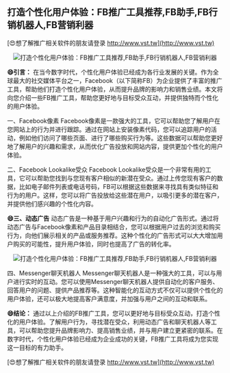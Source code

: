 ## **打造个性化用户体验：FB推广工具推荐,FB助手,FB行销机器人,FB营销利器**

[😍想了解推广相关软件的朋友请登录 http://www.vst.tw](http://www.vst.tw)

 <center><img src="https://vst.tw/MP4/tuiguang/png/4.png" alt="打造个性化用户体验：FB推广工具推荐,FB助手,FB行销机器人,FB营销利器"></center>

**😄引言：**
在当今数字时代，个性化用户体验已经成为各行业发展的关键。作为全球最大的社交媒体平台之一，Facebook（以下简称FB）为企业提供了丰富的推广工具，帮助他们打造个性化用户体验，从而提升品牌的影响力和销售业绩。本文将向您介绍一些FB推广工具，帮助您更好地与目标受众互动，并提供独特而个性化的用户体验。

一、Facebook像素
Facebook像素是一款强大的工具，它可以帮助您了解用户在您网站上的行为并进行跟踪。通过在网站上安装像素代码，您可以追踪用户的活动，例如他们访问了哪些页面、进行了哪些购买行为等。这些数据可以帮助您更好地了解用户的兴趣和需求，从而优化广告投放和网站内容，提供更加个性化的用户体验。

二、Facebook Lookalike受众
Facebook Lookalike受众是一个非常有用的工具，它可以帮助您找到与您现有客户相似的新潜在受众。通过上传您现有客户的数据，比如电子邮件列表或电话号码，FB可以根据这些数据来寻找具有类似特征和行为的用户。这样，您可以将广告投放给这些潜在用户，以吸引更多的潜在客户，并提供他们感兴趣的个性化内容。

**😄三、动态广告**
动态广告是一种基于用户兴趣和行为的自动化广告形式。通过将动态广告与Facebook像素和产品目录相结合，您可以根据用户过去的浏览和购买行为，向他们展示相关的产品或服务推荐。这种个性化的广告形式可以大大增加用户购买的可能性，提升用户体验，同时也提高了广告的转化率。

 <center><img src="https://vst.tw/MP4/tuiguang/png/4.png" alt="打造个性化用户体验：FB推广工具推荐,FB助手,FB行销机器人,FB营销利器"></center>

四、Messenger聊天机器人
Messenger聊天机器人是一种强大的工具，可以与用户进行实时的互动。您可以使用Messenger聊天机器人提供自动化的客户服务、回答用户的问题、提供产品推荐等。这种智能化的互动方式不仅可以提供个性化的用户体验，还可以极大地提高客户满意度，并加强与用户之间的互动和联系。

**😄结论：**
通过以上介绍的FB推广工具，您可以更好地与目标受众互动，打造个性化的用户体验。了解用户行为，寻找潜在受众，利用动态广告和聊天机器人等工具，可以帮助您提升品牌影响力、提高销售业绩，并与用户建立更紧密的联系。在数字时代，个性化用户体验已经成为企业成功的关键，FB推广工具将成为您实现这一目标的有力助手。

[😍想了解推广相关软件的朋友请登录 http://www.vst.tw](http://www.vst.tw)




